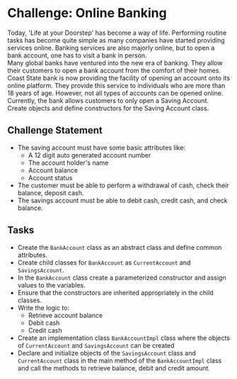 # Challenge: Online Banking

Today, 'Life at your Doorstep' has become a way of life. Performing routine tasks has become quite simple as many companies have started providing services online. Banking services are also majorly online, but to open a bank account, one has to visit a bank in person.\
Many global banks have ventured into the new era of banking. They allow their customers to open a bank account from the comfort of their homes.\
Coast State bank is now providing the facility of opening an account onto its online platform. They provide this service to individuals who are more than 18 years of age. However, not all types of accounts can be opened online.\
Currently, the bank allows customers to only open a
Saving Account.\
Create objects and define constructors for the
Saving Account class.

## Challenge Statement

- The saving account must have some basic attributes like:
  - A 12 digit auto generated account number
  - The account holder's name
  - Account balance
  - Account status
- The customer must be able to perform a withdrawal of cash, check their balance, deposit cash.
- The savings account must be able to debit cash, credit cash, and check balance.

## Tasks

- Create the `BankAccount` class as an abstract class and define common attributes.
- Create child classes for `BankAccount` as `CurrentAccount` and `SavingsAccount`.
- In the `BankAccount` class create a parameterized constructor and assign values to the variables.
- Ensure that the constructors are inherited appropriately in the child classes.
- Write the logic to:
  - Retrieve account balance
  - Debit cash
  - Credit cash
- Create an implementation class `BankAccountImpl` class where the objects of `CurrentAccount` and `SavingsAccount` can be created
- Declare and initialize objects of the `SavingsAccount` class and `CurrentAccount` class in the main method of the `BankAccountImpl` class and call the methods to retrieve balance, debit and credit amount.
